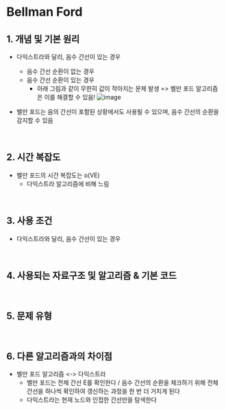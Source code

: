 # Bellman Ford
## 1. 개념 및 기본 원리 
- 다익스트라와 달리, 음수 간선이 있는 경우
  - 음수 간선 순환이 없는 경우
  - 음수 간선 순환이 있는 경우
    - 아래 그림과 같이 무한히 값이 작아지는 문제 발생 => 벨만 포드 알고리즘은 이를 해결할 수 있음! 
![image](https://github.com/AAISSJ/AlgorithmStudy/assets/76966915/98540d3c-ef5a-48f0-86be-7b339c20f605)

- 벨만 포드는 음의 간선이 포함된 상황에서도 사용될 수 있으며, 음수 간선의 순환을 감지할 수 있음 

<br>

## 2. 시간 복잡도
- 벨만 포드의 시간 복잡도는 o(VE)
  - 다익스트라 알고리즘에 비해 느림 

<br>

## 3. 사용 조건
- 다익스트라와 달리, 음수 간선이 있는 경우

<br>

## 4. 사용되는 자료구조 및 알고리즘 & 기본 코드

<br>

## 5. 문제 유형

<br>

## 6. 다른 알고리즘과의 차이점 
- 벨만 포드 알고리즘 <-> 다익스트라 
  - 벨만 포드는 전체 간선 E를 확인한다 / 음수 간선의 순환을 체크하기 위해 전체 간선을 하나씩 확인하여 갱신하는 과정을 한 번 더 거치게 된다 
  - 다익스트라는 현재 노드와 인접한 간선만을 탐색한다 
